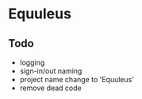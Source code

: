 # Equuleus

## Todo

- logging
- sign-in/out naming
- project name change to 'Equuleus'
- remove dead code
